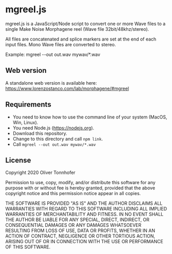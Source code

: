 mgreel.js
=========

mgreel.js is a JavaScript/Node script to convert one or more Wave files to a
single Make Noise Morphagene reel (Wave file 32bit/48khz/stereo).

All files are concatenated and splice markers are set at the end of each
input files. Mono Wave files are converted to stereo.

Example:
     mgreel --out out.wav mywav/*.wav

Web version
-----------

A standalone web version is available here: https://www.lorenzostanco.com/lab/morphagene/#mgreel

Requirements
------------

- You need to know how to use the command line of your system (MacOS, Win, Linux).
- You need Node.js (https://nodejs.org).
- Download this repository.
- Change to this directory and call `npm link`.
- Call `mgreel --out out.wav mywav/*.wav`


License
-------

Copyright 2020 Oliver Tonnhofer

Permission to use, copy, modify, and/or distribute this software for any
purpose with or without fee is hereby granted, provided that the above
copyright notice and this permission notice appear in all copies.

THE SOFTWARE IS PROVIDED "AS IS" AND THE AUTHOR DISCLAIMS ALL WARRANTIES WITH
REGARD TO THIS SOFTWARE INCLUDING ALL IMPLIED WARRANTIES OF MERCHANTABILITY AND
FITNESS. IN NO EVENT SHALL THE AUTHOR BE LIABLE FOR ANY SPECIAL, DIRECT,
INDIRECT, OR CONSEQUENTIAL DAMAGES OR ANY DAMAGES WHATSOEVER RESULTING FROM
LOSS OF USE, DATA OR PROFITS, WHETHER IN AN ACTION OF CONTRACT, NEGLIGENCE OR
OTHER TORTIOUS ACTION, ARISING OUT OF OR IN CONNECTION WITH THE USE OR
PERFORMANCE OF THIS SOFTWARE.
